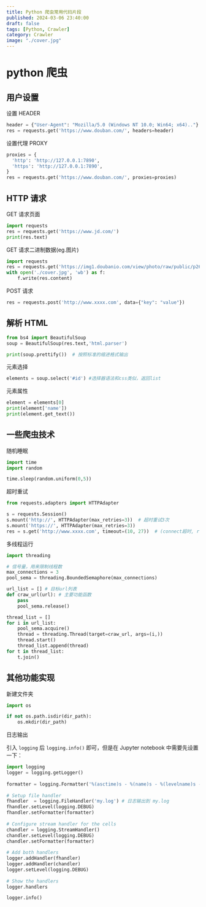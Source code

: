 ```yaml
---
title: Python 爬虫常用代码片段
published: 2024-03-06 23:40:00
draft: false
tags: [Python, Crawler]
category: Crawler
image: "./cover.jpg"
---
```


# python 爬虫

## 用户设置

设置 HEADER

```python
header = {"User-Agent": "Mozilla/5.0 (Windows NT 10.0; Win64; x64).."} 
res = requests.get('https://www.douban.com/', headers=header) 
```

设置代理 PROXY

```python
proxies = {
  'http': 'http://127.0.0.1:7890',
  'https': 'http://127.0.0.1:7890',
}
res = requests.get('https://www.douban.com/', proxies=proxies) 
```

## HTTP 请求

GET 请求页面

```python
import requests
res = requests.get('https://www.jd.com/')
print(res.text)
```

GET 请求二进制数据(eg.图片)

```python
import requests
res = requests.get('https://img1.doubanio.com/view/photo/raw/public/p2654818960.jpg')
with open('./cover.jpg', 'wb') as f:
    f.write(res.content)
```

POST 请求

```python
res = requests.post('http://www.xxxx.com', data={"key": "value"}) 
```

## 解析 HTML

```python
from bs4 import BeautifulSoup
soup = BeautifulSoup(res.text,'html.parser')

print(soup.prettify())  # 按照标准的缩进格式输出
```

元素选择

```python
elements = soup.select('#id') #选择器语法和css类似，返回list
```

元素属性

```python
element = elements[0]
print(element['name'])
print(element.get_text())
```

## 一些爬虫技术

随机睡眠

```python
import time
import random

time.sleep(random.uniform(0,5))
```

超时重试

```python
from requests.adapters import HTTPAdapter

s = requests.Session()
s.mount('http://', HTTPAdapter(max_retries=3))  # 超时重试3次
s.mount('https://', HTTPAdapter(max_retries=3))
res = s.get('http://www.xxxx.com', timeout=(10, 27))  # (connect超时, read超时)
```

多线程运行

```python
import threading

# 信号量，用来限制线程数
max_connections = 3
pool_sema = threading.BoundedSemaphore(max_connections)

url_list = [] # 目标url列表
def craw_url(url): # 主要功能函数
    pass
    pool_sema.release()

thread_list = []
for i in url_list:
    pool_sema.acquire()
    thread = threading.Thread(target=craw_url, args=(i,))
    thread.start()
    thread_list.append(thread)
for t in thread_list:
    t.join()
```

## 其他功能实现

新建文件夹

```python
import os

if not os.path.isdir(dir_path):
    os.mkdir(dir_path)
```

日志输出

引入 `logging` 后 `logging.info()` 即可，但是在 Jupyter notebook 中需要先设置一下：

```python
import logging
logger = logging.getLogger()
 
formatter = logging.Formatter('%(asctime)s - %(name)s - %(levelname)s - %(message)s')
 
# Setup file handler
fhandler  = logging.FileHandler('my.log') # 日志输出到 my.log
fhandler.setLevel(logging.DEBUG)
fhandler.setFormatter(formatter)
 
# Configure stream handler for the cells
chandler = logging.StreamHandler()
chandler.setLevel(logging.DEBUG)
chandler.setFormatter(formatter)
 
# Add both handlers
logger.addHandler(fhandler)
logger.addHandler(chandler)
logger.setLevel(logging.DEBUG)
 
# Show the handlers
logger.handlers

logger.info()
```

